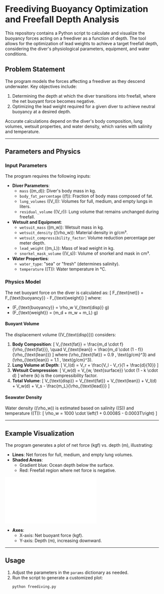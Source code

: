 # Freediving Buoyancy Optimization and Freefall Depth Analysis

This repository contains a Python script to calculate and visualize the buoyancy forces acting on a freediver as a function of depth. The tool allows for the optimization of lead weights to achieve a target freefall depth, considering the diver's physiological parameters, equipment, and water conditions.

## Problem Statement

The program models the forces affecting a freediver as they descend underwater. Key objectives include:
1. Determining the depth at which the diver transitions into freefall, where the net buoyant force becomes negative.
2. Optimizing the lead weight required for a given diver to achieve neutral buoyancy at a desired depth.

Accurate calculations depend on the diver's body composition, lung volumes, wetsuit properties, and water density, which varies with salinity and temperature.

---

## Parameters and Physics

### Input Parameters
The program requires the following inputs:
- **Diver Parameters**:
  - `mass` (\(m_d\)): Diver's body mass in kg.
  - `body_fat_percentage` (\(f\)): Fraction of body mass composed of fat.
  - `lung_volumes` (\(V_l\)): Volumes for full, medium, and empty lungs in liters.
  - `residual_volume` (\(V_r\)): Lung volume that remains unchanged during freefall.
- **Wetsuit and Equipment**:
  - `wetsuit_mass` (\(m_w\)): Wetsuit mass in kg.
  - `wetsuit_density` (\(\rho_w\)): Material density in g/cm³.
  - `wetsuit_compressibility_factor`: Volume reduction percentage per meter depth.
  - `lead_weight` (\(m_L\)): Mass of lead weight in kg.
  - `snorkel_mask_volume` (\(V_s\)): Volume of snorkel and mask in cm³.
- **Water Properties**:
  - `water_type`: "sea" or "fresh" (determines salinity).
  - `temperature` (\(T\)): Water temperature in °C.

### Physics Model
The net buoyant force on the diver is calculated as:
\[
F_{\text{net}} = F_{\text{buoyancy}} - F_{\text{weight}}
\]
where:
- \(F_{\text{buoyancy}} = \rho_w V_{\text{disp}} g\)
- \(F_{\text{weight}} = (m_d + m_w + m_L) g\)

#### Buoyant Volume
The displacement volume (\(V_{\text{disp}}\)) considers:
1. **Body Composition**:
   \[
   V_{\text{fat}} = \frac{m_d \cdot f}{\rho_{\text{fat}}}, \quad V_{\text{lean}} = \frac{m_d \cdot (1 - f)}{\rho_{\text{lean}}}
   \]
   where \(\rho_{\text{fat}} = 0.9 \, \text{g/cm}^3\) and \(\rho_{\text{lean}} = 1.1 \, \text{g/cm}^3\).
2. **Lung Volume at Depth**:
   \[
   V_l(d) = V_r + \frac{V_l - V_r}{1 + \frac{d}{10}}
   \]
3. **Wetsuit Compression**:
   \[
   V_w(d) = V_{w, \text{surface}} \cdot (1 - k \cdot d)
   \]
   where \(k\) is the compressibility factor.
4. **Total Volume**:
   \[
   V_{\text{disp}} = V_{\text{fat}} + V_{\text{lean}} + V_l(d) + V_w(d) + V_s - \frac{m_L}{\rho_{\text{lead}}}
   \]

#### Seawater Density
Water density (\(\rho_w\)) is estimated based on salinity (\(S\)) and temperature (\(T\)):
\[
\rho_w = 1000 \cdot \left(1 + 0.0008S - 0.0003T\right)
\]

---

## Example Visualization

The program generates a plot of net force (kgf) vs. depth (m), illustrating:
- **Lines**: Net forces for full, medium, and empty lung volumes.
- **Shaded Areas**:
  - Gradient blue: Ocean depth below the surface.
  - Red: Freefall region where net force is negative.

![Example Result](example_result.pdf)

- **Axes**:
  - X-axis: Net buoyant force (kgf).
  - Y-axis: Depth (m), increasing downward.

---

## Usage

1. Adjust the parameters in the `params` dictionary as needed.
2. Run the script to generate a customized plot:
   ```bash
   python freediving.py
